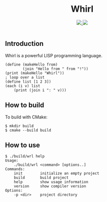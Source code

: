<h1 align="center">Whirl</h1>
<div align="center">
	<a href="https://mozilla.org/MPL/2.0/">
		<img src = "https://img.shields.io/badge/License-MPL--2.0-red"/>
	</a>
	<a href="https://github.com/fluuh/whirl/graphs/commit-activity">
		<img src = "https://img.shields.io/github/commit-activity/m/fluuh/whirl" \>
	</a>
</div>
<div>&nbsp;</div>

## Introduction

Whirl is a powerful LISP programming language.

```
(define (makeHello from)
		(join "Hello from " from "!"))
(print (makeHello "Whirl"))
; loop over a list
(define list [1 2 3])
(each (i v) list
	(print (join i ": " v)))
```

## How to build

To build with CMake:
```
$ mkdir build
$ cmake --build build
```

## How to use

```
$ ./build/wrl help
Usage:
    ./build/wrl <command> [options..]
Commands:
    init        initialize an empty project
    build       build project
    help        show usage information
    version     show compiler version
Options:
    -p <dir>    project directory
```